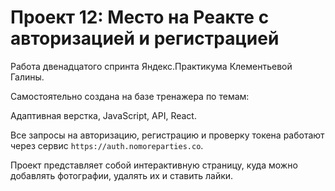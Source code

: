 # Проект 12: Место на Реакте с авторизацией и регистрацией

Работа двенадцатого спринта Яндекс.Практикума Клементьевой Галины.

Самостоятельно создана на базе тренажера по темам:

Адаптивная верстка, JavaScript, API, React.

Все запросы на авторизацию, регистрацию и проверку токена работают через сервис `https://auth.nomoreparties.co`. 

Проект представляет собой интерактивную страницу, куда можно добавлять фотографии, удалять их и ставить лайки.

